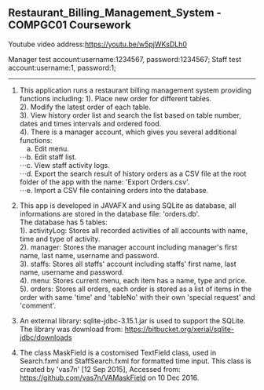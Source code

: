 ## Restaurant_Billing_Management_System - COMPGC01 Coursework

Youtube video address:https://youtu.be/w5pjWKsDLh0

Manager test account:username:1234567, password:1234567;
Staff test account:username:1, password:1;

---

1. This application runs a restaurant billing management system providing functions including:
 	1). Place new order for different tables.  
  	2). Modify the latest order of each table.  
  	3). View history order list and search the list based on table number, dates and times intervals and ordered food.  
  	4). There is a manager account, which gives you several additional functions:  
  		&emsp;a. Edit menu.  
 		⋅⋅⋅b. Edit staff list.  
 		⋅⋅⋅c. View staff activity logs.  
 		⋅⋅⋅d. Export the search result of history orders as a CSV file at the root folder of the app with the name: 'Export Orders.csv'.  
  		⋅⋅⋅e. Import a CSV file containing orders into the database.  
2. This app is developed in JAVAFX and using SQLite as database, all informations are stored in the database file: 'orders.db'.  
The database has 5 tables:  
	1). activityLog: Stores all recorded activities of all accounts with name, time and type of activity.  
	2). manager: Stores the manager account including manager's first name, last name, username and password.  
	3). staffs: Stores all staffs' account including staffs' first name, last name, username and password.  
	4). menu: Stores current menu, each item has a name, type and price.  
	5). orders: Stores all orders, each order is stored as a list of items in the order with same 'time' and 'tableNo' with their own 'special request' and 'comment'.  
	 
3. An external library: sqlite-jdbc-3.15.1.jar is used to support the SQLite. 
The library was download from: https://bitbucket.org/xerial/sqlite-jdbc/downloads
  
4. The class MaskField is a costomised TextField class, used in Search.fxml and StaffSearch.fxml for formatted time input.
This class is created by 'vas7n' [12 Sep 2015], Accessed from: https://github.com/vas7n/VAMaskField on 10 Dec 2016.
